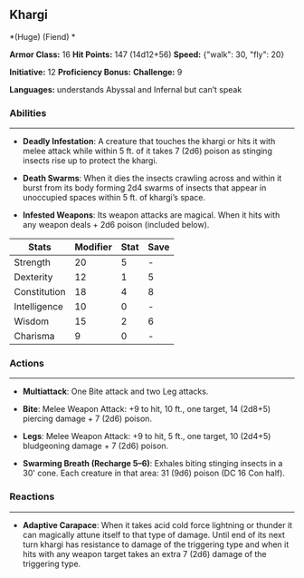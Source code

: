 ## Khargi
*(Huge) (Fiend) *

**Armor Class:** 16
**Hit Points:** 147 (14d12+56)
**Speed:** {"walk": 30, "fly": 20}

**Initiative:** 12
**Proficiency Bonus:**
**Challenge:** 9

**Languages:** understands Abyssal and Infernal but can’t speak

### Abilities
 --- 
- **Deadly Infestation**: A creature that touches the khargi or hits it with melee attack while within 5 ft. of it takes 7 (2d6) poison as stinging insects rise up to protect the khargi.

- **Death Swarms**: When it dies the insects crawling across and within it burst from its body forming 2d4 swarms of insects that appear in unoccupied spaces within 5 ft. of khargi’s space.

- **Infested Weapons**: Its weapon attacks are magical. When it hits with any weapon deals + 2d6 poison (included below).



| Stats | Modifier | Stat | Save
| ---- | ---- | ---- | ---- |
| Strength | 20 | 5 | - |
| Dexterity | 12 | 1 | 5 |
| Constitution | 18 | 4 | 8 |
| Intelligence | 10 | 0 | - |
| Wisdom | 15 | 2 | 6 |
| Charisma | 9 | 0 | - |

### Actions
 --- 
- **Multiattack**: One Bite attack and two Leg attacks.

- **Bite**: Melee Weapon Attack: +9 to hit, 10 ft., one target, 14 (2d8+5) piercing damage + 7 (2d6) poison.

- **Legs**: Melee Weapon Attack: +9 to hit, 5 ft., one target, 10 (2d4+5) bludgeoning damage + 7 (2d6) poison.

- **Swarming Breath (Recharge 5–6)**: Exhales biting stinging insects in a 30' cone. Each creature in that area: 31 (9d6) poison (DC 16 Con half).

### Reactions
 --- 
- **Adaptive Carapace**: When it takes acid cold force lightning or thunder it can magically attune itself to that type of damage. Until end of its next turn khargi has resistance to damage of the triggering type and when it hits with any weapon target takes an extra 7 (2d6) damage of the triggering type.

